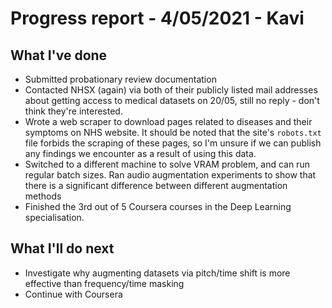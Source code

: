 # Progress report - 4/05/2021 - Kavi

## What I've done

- Submitted probationary review documentation
- Contacted NHSX (again) via both of their publicly listed mail addresses about getting access to medical datasets on 20/05, still no reply - don't think they're interested.
- Wrote a web scraper to download pages related to diseases and their symptoms on NHS website. It should be noted that the site's `robots.txt` file forbids the scraping of these pages, so I'm unsure if we can publish any findings we encounter as a result of using this data. 
- Switched to a different machine to solve VRAM problem, and can run regular batch sizes. Ran audio augmentation experiments to show that there is a significant difference between different augmentation methods
- Finished the 3rd out of 5 Coursera courses in the Deep Learning specialisation.

## What I'll do next

- Investigate why augmenting datasets via pitch/time shift is more effective than frequency/time masking
- Continue with Coursera